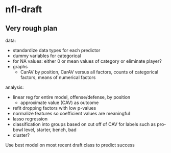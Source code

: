 # nfl-draft

## Very rough plan

data:
- standardize data types for each predictor
- dummy variables for categorical
- for NA values: either 0 or mean values of category or eliminate player?
- graphs
    - CarAV by position, CarAV versus all factors, counts of categorical factors, means of numerical factors



analysis:
- linear reg for entire model, offense/defense, by position 
    - approximate value (CAV) as outcome 
- refit dropping factors with low p-values
- normalize features so coefficient values are meaningful
- lasso regression
- classification into groups based on cut off of CAV for labels such as pro-bowl level, starter, bench, bad
- cluster?


Use best model on most recent draft class to predict success
